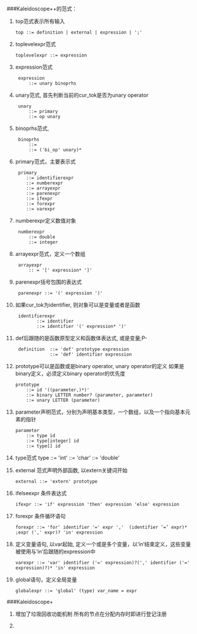 
###Kaleidoscope++的范式：

1.  top范式表示所有输入

		top ::= definition | external | expression | ';'

1.  toplevelexpr范式

		toplevelexpr ::= expression

2. expression范式

		expression
			::= unary binoprhs

3. unary范式, 首先判断当前的cur_tok是否为unary operator

		unary
			::= primary
			::= op unary

4. binoprhs范式,

		binoprhs
			::=
			::= ('bi_op' unary)*

5. primary范式，主要表示式

		primary
		   ::= identifierexpr
		   ::= numberexpr
		   ::= arrayexpr
		   ::= parenexpr
		   ::= ifexpr
		   ::= forexpr
		   ::= varexpr


6. numberexpr定义数值对象

		numberexpr
			::= double
			::= integer

7. arrayexpr范式，定义一个数组
		
		arrayexpr
			:: = '[' expression* ']'

7. parenexpr括号包围的表达式

		parenexpr ::= '(' expression ')'


8. 如果cur_tok为identifier, 则对象可以是变量或者是函数

	    identifierexpr
    		   ::= identifier
    		   ::= identifier '(' expression* ')'

9. def后跟随的是函数原型定义和函数体表达式, 或是变量;P-

		definition	::= 'def' prototype expression
					::= 'def' identifier expression


10. prototype可以是函数或是binary operator,  unary operator的定义
如果是binary定义，必须定义binary operator的优先度

		prototype
	    	::= id '((parameter,)*)'
	    	::= binary LETTER number? (parameter, parameter)
	    	::= unary LETTER (parameter)

11. parameter声明范式，分别为声明基本类型，一个数组，以及一个指向基本元素的指针

		parameter
			::= type id
			::= type[integer] id
			::= type[] id



12. type范式
		type
			::= 'int'
			::= 'char'
			::= 'double'

11. external 范式声明外部函数, 以extern关键词开始

		external ::= 'extern' prototype

12. ifelseexpr 条件表达式

		ifexpr ::= 'if' expression 'then' expression 'else' expression

13. forexpr 条件循环语句

		forexpr ::= 'for' identifier '=' expr ','  (identifier ‘=’ expr)* ;expr (',' expr)? 'in' expression

14. 定义变量语句, 以var起始,  定义一个或是多个变量，以‘in’结束定义，这些变量被使用与‘in’后跟随的expression中

		varexpr ::= 'var' identifier ('=' expression)?(',' identifier ('=' expression)?)* 'in' expression

15. global语句，定义全局变量

		globalexpr ::= 'global' (type) var_name = expr



###Kaleidoscope+

1. 增加了垃圾回收功能机制
所有的节点在分配内存时即进行登记注册

2.
